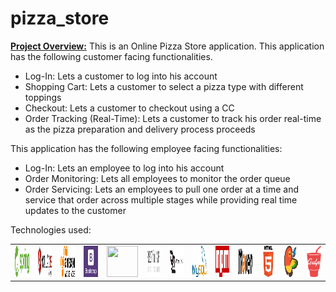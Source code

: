 # pizza_store

<strong><u>Project Overview:</u></strong>
This is an Online Pizza Store application. This application has the following customer facing functionalities.
<ul>
	<li>Log-In: Lets a customer to log into his account</li>
	<li>Shopping Cart: Lets a customer to select a pizza type with different toppings</li>
	<li>Checkout: Lets a customer to checkout using a CC</li>
	<li>Order Tracking (Real-Time): Lets a customer to track his order real-time as the pizza preparation and delivery process proceeds</li>
</ul>

This application has the following employee facing functionalities:
<ul>
	<li>Log-In: Lets an employee to log into his account</li>
	<li>Order Monitoring: Lets all employees to monitor the order queue</li>
	<li>Order Servicing: Lets an employees to pull one order at a time and service that order across multiple stages while providing real time updates to the customer</li>
</ul>

Technologies used:
<table>
	<tr>
		<td><img src="./demo_images/spring-boot.png" width="50" height="50"/></td>
		<td><img src="./demo_images/angular_js.png" width="50" height="50"/></td>
		<td><img src="./demo_images/aws.png" width="50" height="50"/></td>
		<td><img src="./demo_images/bootstrap.png" width="50" height="50"/></td>
		<td><img src="./demo_images/java.png" width="50" height="50"/></td>
		<td><img src="./demo_images/restful_api.jpg" width="50" height="50"/></td>
		<td><img src="./demo_images/websockets.png" width="50" height="50"/></td>
		<td><img src="./demo_images/mysql.png" width="50" height="50"/></td>
		<td><img src="./demo_images/npm.png" width="50" height="50"/></td>
		<td><img src="./demo_images/maven.png" width="50" height="50"/></td>
		<td><img src="./demo_images/html.png" width="50" height="50"/></td>
		<td><img src="./demo_images/bower-logo.png" width="50" height="50"/></td>
		<td><img src="./demo_images/gulp.png" width="50" height="50"/></td>
	</tr>
</table>
